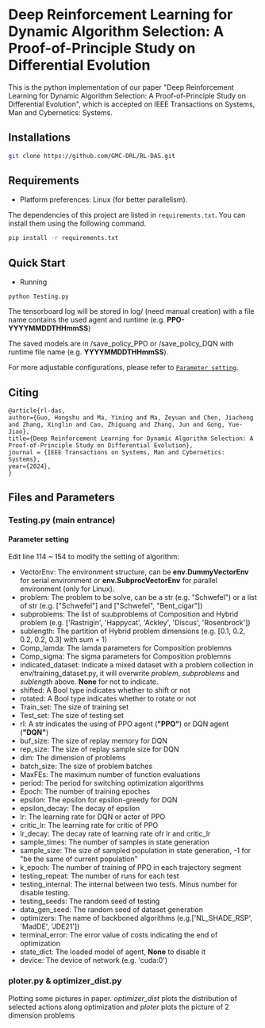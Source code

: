 # Deep Reinforcement Learning for Dynamic Algorithm Selection: A Proof-of-Principle Study on Differential Evolution

This is the python implementation of our paper "Deep Reinforcement Learning for Dynamic Algorithm Selection: A Proof-of-Principle Study on Differential Evolution", which is accepted on IEEE Transactions on Systems, Man and Cybernetics: Systems.

## Installations

```bash
git clone https://github.com/GMC-DRL/RL-DAS.git
```

## Requirements
* Platform preferences: Linux (for better parallelism).

The dependencies of this project are listed in `requirements.txt`. You can install them using the following command.
```bash
pip install -r requirements.txt
```

## Quick Start

* Running

```
python Testing.py
```

The tensorboard log will be stored in log/ (need manual creation) with a file name contains the used agent and runtime (e.g. **PPO-YYYYMMDDTHHmmSS**)

The saved models are in /save_policy_PPO or /save_policy_DQN with runtime file name (e.g. **YYYYMMDDTHHmmSS**). 

For more adjustable configurations, please refer to [`Parameter setting`](/#Parameter-setting).


## Citing
```
@article{rl-das,
author={Guo, Hongshu and Ma, Yining and Ma, Zeyuan and Chen, Jiacheng and Zhang, Xinglin and Cao, Zhiguang and Zhang, Jun and Gong, Yue-Jiao},
title={Deep Reinforcement Learning for Dynamic Algorithm Selection: A Proof-of-Principle Study on Differential Evolution},
journal = {IEEE Transactions on Systems, Man and Cybernetics: Systems},
year={2024},
}
```

## Files and Parameters

### Testing.py (main entrance)

#### Parameter setting

Edit line 114 ~ 154 to modify the setting of algorithm:

+ VectorEnv: The environment structure, can be **env.DummyVectorEnv** for serial environment
or **env.SubprocVectorEnv** for parallel environment (only for Linux).
+ problem: The problem to be solve, can be a str (e.g. "Schwefel") or a list of str (e.g. ["Schwefel"] and ["Schwefel", "Bent_cigar"])
+ subproblems: The list of suubproblems of Composition and Hybrid problem (e.g. ['Rastrigin', 'Happycat', 'Ackley', 'Discus', 'Rosenbrock'])
+ sublength: The partition of Hybrid problem dimensions (e.g. [0.1, 0.2, 0.2, 0.2, 0.3] with sum = 1)
+ Comp_lamda: The lamda parameters for Composition problemns
+ Comp_sigma: The sigma parameters for Composition problemns
+ indicated_dataset: Indicate a mixed dataset with a problem collection in env/training_dataset.py, it will overwrite *problem*, *subproblems* and *sublength* above. **None** for not to indicate.
+ shifted: A Bool type indicates whether to shift or not
+ rotated: A Bool type indicates whether to rotate or not
+ Train_set: The size of training set
+ Test_set: The size of testing set
+ rl: A str indicates the using of PPO agent (**"PPO"**) or DQN agent (**"DQN"**)
+ buf_size: The size of replay memory for DQN
+ rep_size: The size of replay sample size for DQN
+ dim: The dimension of problems
+ batch_size: The size of problem batches
+ MaxFEs: The maximum number of function evaluations
+ period: The period for switching optimization algorithms
+ Epoch: The number of training epoches
+ epsilon: The epsilon for epsilon-greedy for DQN
+ epsilon_decay: The decay of epsilon
+ lr: The learning rate for DQN or actor of PPO
+ critic_lr: The learning rate for critic of PPO
+ lr_decay: The decay rate of learning rate ofr lr and critic_lr
+ sample_times: The number of samples in state generation
+ sample_size: The size of sampled population in state generation, -1 for "be the same of current population"
+ k_epoch: The number of training of PPO in each trajectory segment
+ testing_repeat: The number of runs for each test
+ testing_internal: The internal between two tests. Minus number for disable testing.
+ testing_seeds: The random seed of testing
+ data_gen_seed: The random seed of dataset generation
+ optimizers: The name of backboned algorithms (e.g.['NL_SHADE_RSP', 'MadDE', 'JDE21'])
+ terminal_error: The error value of costs indicating the end of optimization
+ state_dict: The loaded model of agent, **None** to disable it
+ device: The device of network (e.g. 'cuda:0')

### ploter.py & optimizer_dist.py

Plotting some pictures in paper. *optimizer_dist* plots the distribution of selected actions along optimization and *ploter* plots the picture of 2 dimension problems

